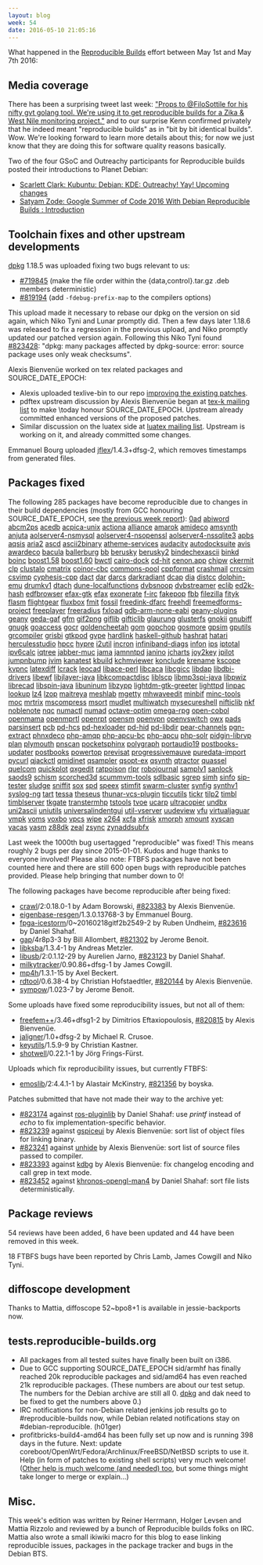 ```yaml
---
layout: blog
week: 54
date: 2016-05-10 21:05:16
---
```


What happened in the [Reproducible
Builds](https://wiki.debian.org/ReproducibleBuilds) effort between May 1st and May 7th 2016:

Media coverage
--------------

There has been a surprising tweet last week: ["Props to @FiloSottile for his nifty gvt golang tool. We're using it to get reproducible builds for a Zika & West Nile monitoring project."](https://twitter.com/kennwhite/status/726785920972673024) and to our surprise Kenn confirmed privately that he indeed meant "reproducible builds" as in "bit by bit identical builds". Wow. We're looking forward to learn more details about this; for now we just know that they are doing this for software quality reasons basically.

Two of the four GSoC and Outreachy participants for Reproducible builds posted their introductions to Planet Debian:

 * [Scarlett Clark: Kubuntu: Debian: KDE: Outreachy! Yay! Upcoming changes](http://scarlettgatelyclark.com/2016/kubuntu-debian-kde-outreachy-yay-upcoming-changes/)
 * [Satyam Zode: Google Summer of Code 2016 With Debian Reproducible Builds : Introduction](https://satyamz.github.io/blog/2016/05/08/google-summer-of-code-2016-with-debian-reproducible-builds-introduction/)


Toolchain fixes and other upstream developments
-----------------------------------------------

[dpkg](https://tracker.debian.org/pkg/dpkg) 1.18.5 was uploaded fixing two bugs relevant to us:

 * [#719845](https://bugs.debian.org/719845) (make the file order within the  {data,control}.tar.gz .deb members deterministic)
 * [#819194](https://bugs.debian.org/819194) (add `-fdebug-prefix-map` to the compilers options)

This upload made it necessary to rebase our dpkg on the version on sid again, which Niko Tyni and Lunar promptly did. Then a few days later 1.18.6 was released to fix a regression in the previous upload, and Niko promptly updated our patched version again. 
Following this Niko Tyni found [#823428](https://bugs.debian.org/823428): "dpkg: many packages affected by dpkg-source: error: source package uses only weak checksums".

Alexis Bienvenüe worked on tex related packages and SOURCE_DATE_EPOCH:

 * Alexis uploaded texlive-bin to our repo [improving the existing patches](https://anonscm.debian.org/cgit/reproducible/texlive-bin.git/log/?h=pu/reproducible_builds).
 * pdftex upstream discussion by Alexis Bienvenüe began at [tex-k mailing list](https://www.tug.org/pipermail/tex-k/2016-May/002691.html) to make \today honour SOURCE_DATE_EPOCH. Upstream already committed enhanced versions of the proposed patches.
 * Similar discussion on the luatex side at [luatex mailing list](https://mailman.ntg.nl/pipermail/dev-luatex/2016-May/005700.html). Upstream is working on it, and already committed some changes. 

Emmanuel Bourg uploaded [jflex](https://tracker.debian.org/pkg/jflex)/1.4.3+dfsg-2, which removes timestamps from generated files.

Packages fixed
--------------


The following 285 packages have become reproducible due to changes in their
build dependencies (mostly from GCC honouring SOURCE_DATE_EPOCH, see [the previous week report](https://reproducible.alioth.debian.org/blog/posts/53/)):
[0ad](https://tracker.debian.org/0ad)
[abiword](https://tracker.debian.org/abiword)
[abcm2ps](https://tracker.debian.org/abcm2ps)
[acedb](https://tracker.debian.org/acedb)
[acpica-unix](https://tracker.debian.org/acpica-unix)
[actiona](https://tracker.debian.org/actiona)
[alliance](https://tracker.debian.org/alliance)
[amarok](https://tracker.debian.org/amarok)
[amideco](https://tracker.debian.org/amideco)
[amsynth](https://tracker.debian.org/amsynth)
[anjuta](https://tracker.debian.org/anjuta)
[aolserver4-nsmysql](https://tracker.debian.org/aolserver4-nsmysql)
[aolserver4-nsopenssl](https://tracker.debian.org/aolserver4-nsopenssl)
[aolserver4-nssqlite3](https://tracker.debian.org/aolserver4-nssqlite3)
[apbs](https://tracker.debian.org/apbs)
[aqsis](https://tracker.debian.org/aqsis)
[aria2](https://tracker.debian.org/aria2)
[ascd](https://tracker.debian.org/ascd)
[ascii2binary](https://tracker.debian.org/ascii2binary)
[atheme-services](https://tracker.debian.org/atheme-services)
[audacity](https://tracker.debian.org/audacity)
[autodocksuite](https://tracker.debian.org/autodocksuite)
[avis](https://tracker.debian.org/avis)
[awardeco](https://tracker.debian.org/awardeco)
[bacula](https://tracker.debian.org/bacula)
[ballerburg](https://tracker.debian.org/ballerburg)
[bb](https://tracker.debian.org/bb)
[berusky](https://tracker.debian.org/berusky)
[berusky2](https://tracker.debian.org/berusky2)
[bindechexascii](https://tracker.debian.org/bindechexascii)
[binkd](https://tracker.debian.org/binkd)
[boinc](https://tracker.debian.org/boinc)
[boost1.58](https://tracker.debian.org/boost1.58)
[boost1.60](https://tracker.debian.org/boost1.60)
[bwctl](https://tracker.debian.org/bwctl)
[cairo-dock](https://tracker.debian.org/cairo-dock)
[cd-hit](https://tracker.debian.org/cd-hit)
[cenon.app](https://tracker.debian.org/cenon.app)
[chipw](https://tracker.debian.org/chipw)
[ckermit](https://tracker.debian.org/ckermit)
[clp](https://tracker.debian.org/clp)
[clustalo](https://tracker.debian.org/clustalo)
[cmatrix](https://tracker.debian.org/cmatrix)
[coinor-cbc](https://tracker.debian.org/coinor-cbc)
[commons-pool](https://tracker.debian.org/commons-pool)
[cppformat](https://tracker.debian.org/cppformat)
[crashmail](https://tracker.debian.org/crashmail)
[crrcsim](https://tracker.debian.org/crrcsim)
[csvimp](https://tracker.debian.org/csvimp)
[cyphesis-cpp](https://tracker.debian.org/cyphesis-cpp)
[dact](https://tracker.debian.org/dact)
[dar](https://tracker.debian.org/dar)
[darcs](https://tracker.debian.org/darcs)
[darkradiant](https://tracker.debian.org/darkradiant)
[dcap](https://tracker.debian.org/dcap)
[dia](https://tracker.debian.org/dia)
[distcc](https://tracker.debian.org/distcc)
[dolphin-emu](https://tracker.debian.org/dolphin-emu)
[drumkv1](https://tracker.debian.org/drumkv1)
[dtach](https://tracker.debian.org/dtach)
[dune-localfunctions](https://tracker.debian.org/dune-localfunctions)
[dvbsnoop](https://tracker.debian.org/dvbsnoop)
[dvbstreamer](https://tracker.debian.org/dvbstreamer)
[eclib](https://tracker.debian.org/eclib)
[ed2k-hash](https://tracker.debian.org/ed2k-hash)
[edfbrowser](https://tracker.debian.org/edfbrowser)
[efax-gtk](https://tracker.debian.org/efax-gtk)
[efax](https://tracker.debian.org/efax)
[exonerate](https://tracker.debian.org/exonerate)
[f-irc](https://tracker.debian.org/f-irc)
[fakepop](https://tracker.debian.org/fakepop)
[fbb](https://tracker.debian.org/fbb)
[filezilla](https://tracker.debian.org/filezilla)
[fityk](https://tracker.debian.org/fityk)
[flasm](https://tracker.debian.org/flasm)
[flightgear](https://tracker.debian.org/flightgear)
[fluxbox](https://tracker.debian.org/fluxbox)
[fmit](https://tracker.debian.org/fmit)
[fossil](https://tracker.debian.org/fossil)
[freedink-dfarc](https://tracker.debian.org/freedink-dfarc)
[freehdl](https://tracker.debian.org/freehdl)
[freemedforms-project](https://tracker.debian.org/freemedforms-project)
[freeplayer](https://tracker.debian.org/freeplayer)
[freeradius](https://tracker.debian.org/freeradius)
[fxload](https://tracker.debian.org/fxload)
[gdb-arm-none-eabi](https://tracker.debian.org/gdb-arm-none-eabi)
[geany-plugins](https://tracker.debian.org/geany-plugins)
[geany](https://tracker.debian.org/geany)
[geda-gaf](https://tracker.debian.org/geda-gaf)
[gfm](https://tracker.debian.org/gfm)
[gif2png](https://tracker.debian.org/gif2png)
[giflib](https://tracker.debian.org/giflib)
[gifticlib](https://tracker.debian.org/gifticlib)
[glaurung](https://tracker.debian.org/glaurung)
[glusterfs](https://tracker.debian.org/glusterfs)
[gnokii](https://tracker.debian.org/gnokii)
[gnubiff](https://tracker.debian.org/gnubiff)
[gnugk](https://tracker.debian.org/gnugk)
[goaccess](https://tracker.debian.org/goaccess)
[gocr](https://tracker.debian.org/gocr)
[goldencheetah](https://tracker.debian.org/goldencheetah)
[gom](https://tracker.debian.org/gom)
[gopchop](https://tracker.debian.org/gopchop)
[gosmore](https://tracker.debian.org/gosmore)
[gpsim](https://tracker.debian.org/gpsim)
[gputils](https://tracker.debian.org/gputils)
[grcompiler](https://tracker.debian.org/grcompiler)
[grisbi](https://tracker.debian.org/grisbi)
[gtkpod](https://tracker.debian.org/gtkpod)
[gvpe](https://tracker.debian.org/gvpe)
[hardlink](https://tracker.debian.org/hardlink)
[haskell-github](https://tracker.debian.org/haskell-github)
[hashrat](https://tracker.debian.org/hashrat)
[hatari](https://tracker.debian.org/hatari)
[herculesstudio](https://tracker.debian.org/herculesstudio)
[hpcc](https://tracker.debian.org/hpcc)
[hypre](https://tracker.debian.org/hypre)
[i2util](https://tracker.debian.org/i2util)
[incron](https://tracker.debian.org/incron)
[infiniband-diags](https://tracker.debian.org/infiniband-diags)
[infon](https://tracker.debian.org/infon)
[ips](https://tracker.debian.org/ips)
[iptotal](https://tracker.debian.org/iptotal)
[ipv6calc](https://tracker.debian.org/ipv6calc)
[iqtree](https://tracker.debian.org/iqtree)
[jabber-muc](https://tracker.debian.org/jabber-muc)
[jama](https://tracker.debian.org/jama)
[jamnntpd](https://tracker.debian.org/jamnntpd)
[janino](https://tracker.debian.org/janino)
[jcharts](https://tracker.debian.org/jcharts)
[joy2key](https://tracker.debian.org/joy2key)
[jpilot](https://tracker.debian.org/jpilot)
[jumpnbump](https://tracker.debian.org/jumpnbump)
[jvim](https://tracker.debian.org/jvim)
[kanatest](https://tracker.debian.org/kanatest)
[kbuild](https://tracker.debian.org/kbuild)
[kchmviewer](https://tracker.debian.org/kchmviewer)
[konclude](https://tracker.debian.org/konclude)
[krename](https://tracker.debian.org/krename)
[kscope](https://tracker.debian.org/kscope)
[kvpnc](https://tracker.debian.org/kvpnc)
[latexdiff](https://tracker.debian.org/latexdiff)
[lcrack](https://tracker.debian.org/lcrack)
[leocad](https://tracker.debian.org/leocad)
[libace-perl](https://tracker.debian.org/libace-perl)
[libcaca](https://tracker.debian.org/libcaca)
[libcgicc](https://tracker.debian.org/libcgicc)
[libdap](https://tracker.debian.org/libdap)
[libdbi-drivers](https://tracker.debian.org/libdbi-drivers)
[libewf](https://tracker.debian.org/libewf)
[libjlayer-java](https://tracker.debian.org/libjlayer-java)
[libkcompactdisc](https://tracker.debian.org/libkcompactdisc)
[liblscp](https://tracker.debian.org/liblscp)
[libmp3spi-java](https://tracker.debian.org/libmp3spi-java)
[libpwiz](https://tracker.debian.org/libpwiz)
[librecad](https://tracker.debian.org/librecad)
[libspin-java](https://tracker.debian.org/libspin-java)
[libuninum](https://tracker.debian.org/libuninum)
[libzypp](https://tracker.debian.org/libzypp)
[lightdm-gtk-greeter](https://tracker.debian.org/lightdm-gtk-greeter)
[lighttpd](https://tracker.debian.org/lighttpd)
[linpac](https://tracker.debian.org/linpac)
[lookup](https://tracker.debian.org/lookup)
[lz4](https://tracker.debian.org/lz4)
[lzop](https://tracker.debian.org/lzop)
[maitreya](https://tracker.debian.org/maitreya)
[meshlab](https://tracker.debian.org/meshlab)
[mgetty](https://tracker.debian.org/mgetty)
[mhwaveedit](https://tracker.debian.org/mhwaveedit)
[minbif](https://tracker.debian.org/minbif)
[minc-tools](https://tracker.debian.org/minc-tools)
[moc](https://tracker.debian.org/moc)
[mrtrix](https://tracker.debian.org/mrtrix)
[mscompress](https://tracker.debian.org/mscompress)
[msort](https://tracker.debian.org/msort)
[mudlet](https://tracker.debian.org/mudlet)
[multiwatch](https://tracker.debian.org/multiwatch)
[mysecureshell](https://tracker.debian.org/mysecureshell)
[nifticlib](https://tracker.debian.org/nifticlib)
[nkf](https://tracker.debian.org/nkf)
[noblenote](https://tracker.debian.org/noblenote)
[nqc](https://tracker.debian.org/nqc)
[numactl](https://tracker.debian.org/numactl)
[numad](https://tracker.debian.org/numad)
[octave-optim](https://tracker.debian.org/octave-optim)
[omega-rpg](https://tracker.debian.org/omega-rpg)
[open-cobol](https://tracker.debian.org/open-cobol)
[openmama](https://tracker.debian.org/openmama)
[openmprtl](https://tracker.debian.org/openmprtl)
[openrpt](https://tracker.debian.org/openrpt)
[opensm](https://tracker.debian.org/opensm)
[openvpn](https://tracker.debian.org/openvpn)
[openvswitch](https://tracker.debian.org/openvswitch)
[owx](https://tracker.debian.org/owx)
[pads](https://tracker.debian.org/pads)
[parsinsert](https://tracker.debian.org/parsinsert)
[pcb](https://tracker.debian.org/pcb)
[pd-hcs](https://tracker.debian.org/pd-hcs)
[pd-hexloader](https://tracker.debian.org/pd-hexloader)
[pd-hid](https://tracker.debian.org/pd-hid)
[pd-libdir](https://tracker.debian.org/pd-libdir)
[pear-channels](https://tracker.debian.org/pear-channels)
[pgn-extract](https://tracker.debian.org/pgn-extract)
[phnxdeco](https://tracker.debian.org/phnxdeco)
[php-amqp](https://tracker.debian.org/php-amqp)
[php-apcu-bc](https://tracker.debian.org/php-apcu-bc)
[php-apcu](https://tracker.debian.org/php-apcu)
[php-solr](https://tracker.debian.org/php-solr)
[pidgin-librvp](https://tracker.debian.org/pidgin-librvp)
[plan](https://tracker.debian.org/plan)
[plymouth](https://tracker.debian.org/plymouth)
[pnscan](https://tracker.debian.org/pnscan)
[pocketsphinx](https://tracker.debian.org/pocketsphinx)
[polygraph](https://tracker.debian.org/polygraph)
[portaudio19](https://tracker.debian.org/portaudio19)
[postbooks-updater](https://tracker.debian.org/postbooks-updater)
[postbooks](https://tracker.debian.org/postbooks)
[powertop](https://tracker.debian.org/powertop)
[previsat](https://tracker.debian.org/previsat)
[progressivemauve](https://tracker.debian.org/progressivemauve)
[puredata-import](https://tracker.debian.org/puredata-import)
[pycurl](https://tracker.debian.org/pycurl)
[qjackctl](https://tracker.debian.org/qjackctl)
[qmidinet](https://tracker.debian.org/qmidinet)
[qsampler](https://tracker.debian.org/qsampler)
[qsopt-ex](https://tracker.debian.org/qsopt-ex)
[qsynth](https://tracker.debian.org/qsynth)
[qtractor](https://tracker.debian.org/qtractor)
[quassel](https://tracker.debian.org/quassel)
[quelcom](https://tracker.debian.org/quelcom)
[quickplot](https://tracker.debian.org/quickplot)
[qxgedit](https://tracker.debian.org/qxgedit)
[ratpoison](https://tracker.debian.org/ratpoison)
[rlpr](https://tracker.debian.org/rlpr)
[robojournal](https://tracker.debian.org/robojournal)
[samplv1](https://tracker.debian.org/samplv1)
[sanlock](https://tracker.debian.org/sanlock)
[saods9](https://tracker.debian.org/saods9)
[schism](https://tracker.debian.org/schism)
[scorched3d](https://tracker.debian.org/scorched3d)
[scummvm-tools](https://tracker.debian.org/scummvm-tools)
[sdlbasic](https://tracker.debian.org/sdlbasic)
[sgrep](https://tracker.debian.org/sgrep)
[simh](https://tracker.debian.org/simh)
[sinfo](https://tracker.debian.org/sinfo)
[sip-tester](https://tracker.debian.org/sip-tester)
[sludge](https://tracker.debian.org/sludge)
[sniffit](https://tracker.debian.org/sniffit)
[sox](https://tracker.debian.org/sox)
[spd](https://tracker.debian.org/spd)
[speex](https://tracker.debian.org/speex)
[stimfit](https://tracker.debian.org/stimfit)
[swarm-cluster](https://tracker.debian.org/swarm-cluster)
[synfig](https://tracker.debian.org/synfig)
[synthv1](https://tracker.debian.org/synthv1)
[syslog-ng](https://tracker.debian.org/syslog-ng)
[tart](https://tracker.debian.org/tart)
[tessa](https://tracker.debian.org/tessa)
[theseus](https://tracker.debian.org/theseus)
[thunar-vcs-plugin](https://tracker.debian.org/thunar-vcs-plugin)
[ticcutils](https://tracker.debian.org/ticcutils)
[tickr](https://tracker.debian.org/tickr)
[tilp2](https://tracker.debian.org/tilp2)
[timbl](https://tracker.debian.org/timbl)
[timblserver](https://tracker.debian.org/timblserver)
[tkgate](https://tracker.debian.org/tkgate)
[transtermhp](https://tracker.debian.org/transtermhp)
[tstools](https://tracker.debian.org/tstools)
[tvoe](https://tracker.debian.org/tvoe)
[ucarp](https://tracker.debian.org/ucarp)
[ultracopier](https://tracker.debian.org/ultracopier)
[undbx](https://tracker.debian.org/undbx)
[uni2ascii](https://tracker.debian.org/uni2ascii)
[uniutils](https://tracker.debian.org/uniutils)
[universalindentgui](https://tracker.debian.org/universalindentgui)
[util-vserver](https://tracker.debian.org/util-vserver)
[uudeview](https://tracker.debian.org/uudeview)
[vfu](https://tracker.debian.org/vfu)
[virtualjaguar](https://tracker.debian.org/virtualjaguar)
[vmpk](https://tracker.debian.org/vmpk)
[voms](https://tracker.debian.org/voms)
[voxbo](https://tracker.debian.org/voxbo)
[vpcs](https://tracker.debian.org/vpcs)
[wipe](https://tracker.debian.org/wipe)
[x264](https://tracker.debian.org/x264)
[xcfa](https://tracker.debian.org/xcfa)
[xfrisk](https://tracker.debian.org/xfrisk)
[xmorph](https://tracker.debian.org/xmorph)
[xmount](https://tracker.debian.org/xmount)
[xyscan](https://tracker.debian.org/xyscan)
[yacas](https://tracker.debian.org/yacas)
[yasm](https://tracker.debian.org/yasm)
[z88dk](https://tracker.debian.org/z88dk)
[zeal](https://tracker.debian.org/zeal)
[zsync](https://tracker.debian.org/zsync)
[zynaddsubfx](https://tracker.debian.org/zynaddsubfx)

Last week the 1000th bug usertagged "reproducible" was fixed! This means roughly 2 bugs per day since 2015-01-01. Kudos and huge thanks to everyone involved! Please also note: FTBFS packages have not been counted here and there are still 600 open bugs with reproducible patches provided. Please help bringing that number down to 0!

The following packages have become reproducible after being fixed:

 * [crawl](https://tracker.debian.org/pkg/crawl)/2:0.18.0-1 by Adam Borowski, [#823383](https://bugs.debian.org/823383) by Alexis Bienvenüe.
 * [eigenbase-resgen](https://tracker.debian.org/pkg/eigenbase-resgen)/1.3.0.13768-3 by Emmanuel Bourg.
 * [fpga-icestorm](https://tracker.debian.org/pkg/fpga-icestorm)/0~20160218gitf2b2549-2 by Ruben Undheim, [#823616](https://bugs.debian.org/823616) by Daniel Shahaf.
 * [gap](https://tracker.debian.org/pkg/gap)/4r8p3-3 by Bill Allombert, [#821302](https://bugs.debian.org/821302) by Jerome Benoit.
 * [libksba](https://tracker.debian.org/pkg/libksba)/1.3.4-1 by Andreas Metzler.
 * [libusb](https://tracker.debian.org/pkg/libusb)/2:0.1.12-29 by Aurelien Jarno, [#823123](https://bugs.debian.org/823123) by Daniel Shahaf.
 * [milkytracker](https://tracker.debian.org/pkg/milkytracker)/0.90.86+dfsg-1 by James Cowgill.
 * [mp4h](https://tracker.debian.org/pkg/mp4h)/1.3.1-15 by Axel Beckert.
 * [rdtool](https://tracker.debian.org/pkg/rdtool)/0.6.38-4 by Christian Hofstaedtler, [#820144](https://bugs.debian.org/820144) by Alexis Bienvenüe.
 * [sympow](https://tracker.debian.org/pkg/sympow)/1.023-7 by Jerome Benoit.

Some uploads have fixed some reproducibility issues, but not all of them:

 * [freefem++](https://tracker.debian.org/pkg/freefem++)/3.46+dfsg1-2 by Dimitrios Eftaxiopoulosis, [#820815](https://bugs.debian.org/820815) by Alexis Bienvenüe.
 * [jaligner](https://tracker.debian.org/pkg/jaligner)/1.0+dfsg-2 by Michael R. Crusoe.
 * [keyutils](https://tracker.debian.org/pkg/keyutils)/1.5.9-9 by Christian Kastner.
 * [shotwell](https://tracker.debian.org/pkg/shotwell)/0.22.1-1 by Jörg Frings-Fürst.

Uploads which fix reproducibility issues, but currently FTBFS:

 * [emoslib](https://tracker.debian.org/pkg/emoslib)/2:4.4.1-1 by Alastair McKinstry, [#821356](https://bugs.debian.org/821356) by boyska.

Patches submitted that have not made their way to the archive yet:

 * [#823174](https://bugs.debian.org/823174) against [ros-pluginlib](https://tracker.debian.org/pkg/ros-pluginlib) by Daniel Shahaf: use *printf* instead of *echo* to fix implementation-specific behavior.
 * [#823239](https://bugs.debian.org/823239) against [gspiceui](https://tracker.debian.org/pkg/gspiceui) by Alexis Bienvenüe: sort list of object files for linking binary.
 * [#823241](https://bugs.debian.org/823241) against [unhide](https://tracker.debian.org/pkg/unhide) by Alexis Bienvenüe: sort list of source files passed to compiler.
 * [#823393](https://bugs.debian.org/823393) against [kdbg](https://tracker.debian.org/pkg/kdbg) by Alexis Bienvenüe: fix changelog encoding and call grep in text mode.
 * [#823452](https://bugs.debian.org/823452) against [khronos-opengl-man4](https://tracker.debian.org/pkg/khronos-opengl-man4) by Daniel Shahaf: sort file lists deterministically.

Package reviews
---------------

54 reviews have been added, 6 have been updated and 44 have been removed in this week.

18 FTBFS bugs have been reported by Chris Lamb, James Cowgill and Niko Tyni.

diffoscope development
----------------------

Thanks to Mattia, diffoscope 52~bpo8+1 is available in jessie-backports now.

tests.reproducible-builds.org
-----------------------

 * All packages from all tested suites have finally been built on i386.
 * Due to GCC supporting SOURCE_DATE_EPOCH sid/armhf has finally reached 20k reproducible packages and sid/amd64 has even reached 21k reproducible packages. (These numbers are about our test setup. The numbers for the Debian archive are still all 0. [dpkg](https://bugs.debian.org/cgi-bin/pkgreport.cgi?src=dpkg&users=reproducible-builds@lists.alioth.debian.org&archive=both&tag=toolchain&tag=infrastructure&tag=timestamps&tag=fileordering&tag=buildpath&tag=username&tag=hostname&tag=uname&tag=randomness&tag=buildinfo&tag=cpu&tag=signatures&tag=environment&tag=umask&tag=ftbfs&tag=locale) and dak need to be fixed to get the numbers above 0.)
 * IRC notifications for non-Debian related jenkins job results go to #reproducible-builds now, while Debian related notifications stay on #debian-reproducible. (h01ger)
 * profitbricks-build4-amd64 has been fully set up now and is running 398 days in the future. Next: update coreboot/OpenWrt/Fedora/Archlinux/FreeBSD/NetBSD scripts to use it. Help (in form of patches to existing shell scripts) very much welcome! ([Other help is much welcome (and needed) too](https://jenkins.debian.net/userContent/todo.html), but some things might take longer to merge or explain…)

Misc.
-----

This week's edition was written by Reiner Herrmann, Holger Levsen and Mattia Rizzolo and reviewed by a bunch of Reproducible builds folks on IRC.
Mattia also wrote a small ikiwiki macro for this blog to ease linking reproducible issues, packages in the package tracker and bugs in the Debian BTS.
